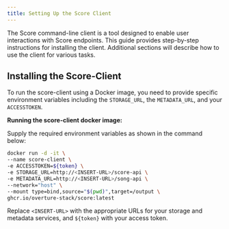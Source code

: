 ```yaml
---
title: Setting Up the Score Client
---
```


The Score command-line client is a tool designed to enable user interactions with Score endpoints. This guide provides step-by-step instructions for installing the client. Additional sections will describe how to use the client for various tasks.

## Installing the Score-Client

To run the score-client using a Docker image, you need to provide specific environment variables including the `STORAGE_URL`, the `METADATA_URL`, and your `ACCESSTOKEN`.

**Running the score-client docker image:**

Supply the required environment variables as shown in the command below:

```bash
docker run -d -it \
--name score-client \
-e ACCESSTOKEN=${token} \
-e STORAGE_URL=http://<INSERT-URL>/score-api \
-e METADATA_URL=http://<INSERT-URL>/song-api \
--network="host" \
--mount type=bind,source="$(pwd)",target=/output \
ghcr.io/overture-stack/score:latest
```

Replace `<INSERT-URL>` with the appropriate URLs for your storage and metadata services, and `${token}` with your access token.
